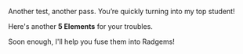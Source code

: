 Another test, another pass. You’re quickly turning into my top student!

Here's another **5 Elements** for your troubles.

Soon enough, I'll help you fuse them into Radgems!
